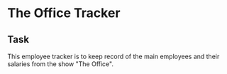 # The Office Tracker

## Task
This employee tracker is to keep record of the main employees and their salaries from the show "The Office". 

